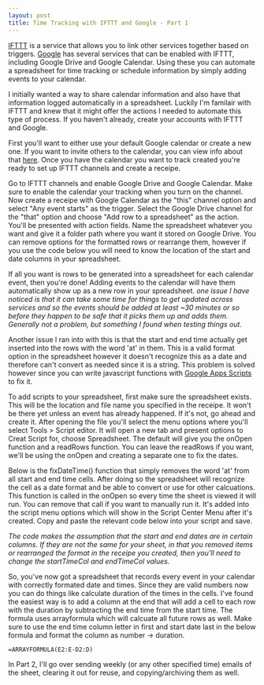 ```yaml
---
layout: post
title: Time Tracking with IFTTT and Google - Part 1
---
```


[IFTTT](https://ifttt.com/wtf) is a service that allows you to link other services together based on triggers.
[Google](https://www.google.com/) has several services that can be enabled with IFTTT, including Google Drive and Google Calendar. Using these you can automate a spreadsheet for time tracking or schedule information by simply adding events to your calendar.

I initially wanted a way to share calendar information and also have that information logged automatically in a spreadsheet. Luckily I'm familair with IFTTT and knew that it might offer the actions I needed to automate this type of process. If you haven't already, create your accounts with IFTTT and Google.

First you'll want to either use your default Google calendar or create a new one. If you want to invite others to the calendar, you can view info about that [here](https://support.google.com/calendar/answer/143754?hl=en). Once you have the calendar you want to track created you're ready to set up IFTTT channels and create a receipe.

Go to IFTTT channels and enable Google Drive and Google Calendar. Make sure to enable the calendar your tracking when you turn on the channel. Now create a receipe with Google Calendar as the "this" channel option and select "Any event starts" as the trigger. Select the Google Drive channel for the "that" option and choose "Add row to a spreadsheet" as the action. You'll be presented with action fields. Name the spreadsheet whatever you want and give it a folder path where you want it stored on Google Drive. You can remove options for the formatted rows or rearrange them, however if you use the code below you will need to know the location of the start and date columns in your spreadsheet.

If all you want is rows to be generated into a spreadsheet for each calendar event, then you're done! Adding events to the calendar will have them automatically show up as a new row in your spreadsheet.
*one issue I have noticed is that it can take some time for things to get updated across services and so the events should be added at least ~30 minutes or so before they happen to be safe that it picks them up and adds them. Generally not a problem, but something I found when testing things out.*

Another issue I ran into with this is that the start and end time actually get inserted into the rows with the word 'at' in them. This is a valid format option in the spreadsheet however it doesn't recognize this as a date and therefore can't convert as needed since it is a string. This problem is solved however since you can write javascript functions with [Google Apps Scripts](https://developers.google.com/apps-script/) to fix it.

To add scripts to your spreadsheet, first make sure the spreadsheet exists. This will be the location and file name you specified in the receipe. It won't be there yet unless an event has already happened. If it's not, go ahead and create it. After opening the file you'll select the menu options where you'll select Tools > Script editor. It will open a new tab and present options to Creat Script for, choose Spreadsheet. The default will give you the onOpen function and a readRows function. You can leave the readRows if you want, we'll be using the onOpen and creating a separate one to fix the dates.

Below is the fixDateTime() function that simply removes the word 'at' from all start and end time cells. After doing so the spreadsheet will recognize the cell as a date format and be able to convert or use for other calcuations. This function is called in the onOpen so every time the sheet is viewed it will run. You can remove that call if you want to manually run it. It's added into the script menu options which will show in the Script Center Menu after it's created. Copy and paste the relevant code below into your script and save.

*The code makes the assumption that the start and end dates are in certain columns. If they are not the same for your sheet, in that you removed items or rearranged the format in the receipe you created, then you'll need to change the startTimeCol and endTimeCol values.*

<script src="https://gist.github.com/Lbatson/90316d9cc3124434b595.js"></script>

So, you've now got a spreadsheet that records every event in your calendar with correctly formated date and times. Since they are valid numbers now you can do things like calculate duration of the times in the cells. I've found the easiest way is to add a column at the end that will add a cell to each row with the duration by subtracting the end time from the start time. The formula uses arrayformula which will calcuate all future rows as well. Make sure to use the end time column letter in first and start date last in the below formula and format the column as number -> duration.

```
=ARRAYFORMULA(E2:E-D2:D)
```

In Part 2, I'll go over sending weekly (or any other specified time) emails of the sheet, clearing it out for reuse, and copying/archiving them as well.
